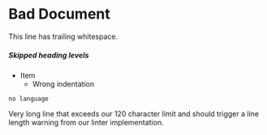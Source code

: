 # Bad Document

This line has trailing whitespace.   

##### Skipped heading levels

- Item
   - Wrong indentation

```
no language
```

Very long line that exceeds our 120 character limit and should trigger a line length warning from our linter implementation.